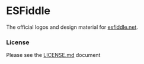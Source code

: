 # ESFiddle
The official logos and design material for [esfiddle.net](https://esfiddle.net).

### License
Please see the [LICENSE.md](LICENSE.md) document
